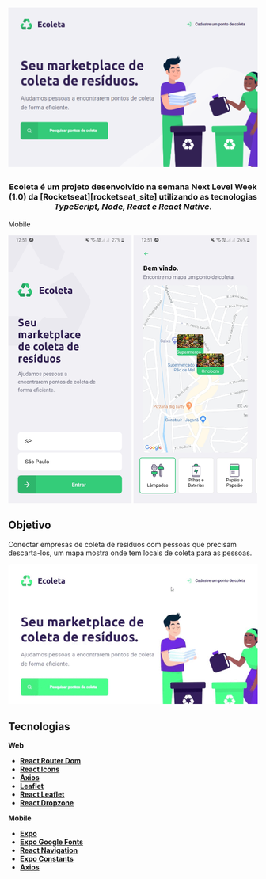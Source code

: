 <h1 align=center>
<img src="https://github.com/JonathanKBP/Ecoleta/blob/master/prints/tela-inicial.png" />
</h1>

<h3 align="center">

Ecoleta é um projeto desenvolvido na semana **Next Level Week (1.0)** da **[Rocketseat][rocketseat_site]** utilizando as tecnologias ***TypeScript, Node, React e React Native***.

</h3>
<p align="center">
  <p>Mobile<p>
  <img width="49.5%" src="./prints/img-mobile.jpg" alt="Ecoleta mobile home">
  <img width="49.5%" src="./prints/img-mobile2.jpg" alt="Ecoleta mobile mapa">  
<p>

## **Objetivo**
Conectar empresas de coleta de resíduos com pessoas que precisam descarta-los, um mapa mostra onde tem locais de coleta para as pessoas.  

![Web](./prints/ecoleta.gif)

## **Tecnologias**
**Web**
  * **[React Router Dom](https://github.com/ReactTraining/react-router/tree/master/packages/react-router-dom)**
  * **[React Icons](https://react-icons.github.io/react-icons/)**
  * **[Axios](https://github.com/axios/axios)**
  * **[Leaflet](https://react-leaflet.js.org/en/)**
  * **[React Leaflet](https://react-leaflet.js.org/)**
  * **[React Dropzone](https://github.com/react-dropzone/react-dropzone)**
  
  **Mobile**
  * **[Expo](https://expo.io/)**
  * **[Expo Google Fonts](https://github.com/expo/google-fonts)**
  * **[React Navigation](https://reactnavigation.org/)**
  * **[Expo Constants](https://docs.expo.io/versions/latest/sdk/constants/)**
  * **[Axios](https://github.com/axios/axios)**
